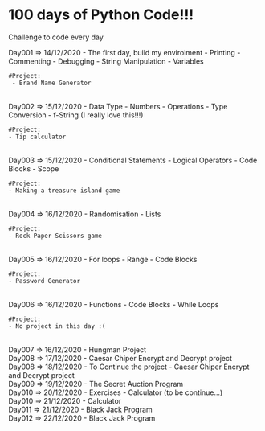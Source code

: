 # 100 days of Python Code!!!

Challenge to code every day 

Day001 => 14/12/2020
    - The first day, build my envirolment 
    - Printing
    - Commenting
    - Debugging
    - String Manipulation 
    - Variables
    
    #Project:
     - Brand Name Generator
<BR>
Day002 => 15/12/2020
    - Data Type
    - Numbers
    - Operations
    - Type Conversion
    - f-String (I really love this!!!)

    #Project:    
    - Tip calculator

<BR>
Day003 => 15/12/2020
    - Conditional Statements
    - Logical Operators
    - Code Blocks
    - Scope
    
    #Project:
    - Making a treasure island game
<BR>
Day004 => 16/12/2020
    - Randomisation
    - Lists

    #Project:
    - Rock Paper Scissors game
<BR>
Day005 => 16/12/2020
    - For loops
    - Range
    - Code Blocks

    #Project:
    - Password Generator
<BR>
Day006 => 16/12/2020
    - Functions
    - Code Blocks
    - While Loops

    #Project:
    - No project in this day :(

<BR>
Day007 => 16/12/2020
    - Hungman Project
<BR>
Day008 => 17/12/2020
    - Caesar Chiper Encrypt and Decrypt project
<BR>
Day008 => 18/12/2020
    - To Continue the project
    - Caesar Chiper Encrypt and Decrypt project
<BR>
Day009 => 19/12/2020
    - The Secret Auction Program
<BR>
Day010 => 20/12/2020
    - Exercises 
    - Calculator (to be continue...) 
<BR>
Day010 => 21/12/2020
    - Calculator
<BR>
Day011 => 21/12/2020
    - Black Jack Program

<BR>
Day012 => 22/12/2020
    - Black Jack Program
